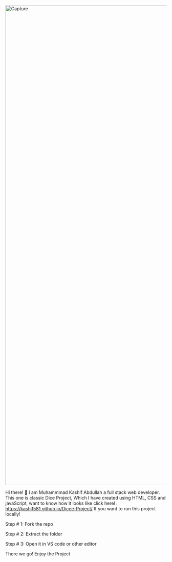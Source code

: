 <img width="1500" alt="Capture" src="https://github.com/user-attachments/assets/34a69fbe-22a4-4fe7-808e-403b05150c56">


Hi there! 👋 I am Muhammmad Kashif Abdullah a full stack web developer. This one is classic Dice Project, Which I have created using HTML, CSS and javaScript, want to know how it looks like click herel : https://kashif581.github.io/Dicee-Project/ If you want to run this project locally!

Step # 1: Fork the repo

Step # 2: Extract the folder

Step # 3: Open it in VS code or other editor

There we go! Enjoy the Project
